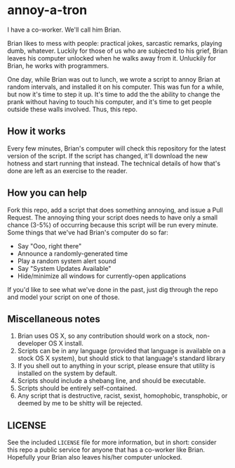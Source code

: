 annoy-a-tron
============

I have a co-worker. We'll call him Brian.

Brian likes to mess with people: practical jokes, sarcastic remarks, playing
dumb, whatever. Luckily for those of us who are subjected to his grief, Brian
leaves his computer unlocked when he walks away from it. Unluckily for Brian,
he works with programmers.

One day, while Brian was out to lunch, we wrote a script to annoy Brian at
random intervals, and installed it on his computer. This was fun for a while,
but now it's time to step it up. It's time to add the the ability to change
the prank without having to touch his computer, and it's time to get people
outside these walls involved. Thus, this repo.


How it works
------------

Every few minutes, Brian's computer will check this repository for the latest
version of the script. If the script has changed, it'll download the new
hotness and start running that instead. The technical details of how that's
done are left as an exercise to the reader.


How you can help
----------------

Fork this repo, add a script that does something annoying, and issue a Pull
Request. The annoying thing your script does needs to have only a small chance
(3-5%) of occurring because this script will be run every minute. Some things
that we've had Brian's computer do so far:

* Say "Ooo, right there"
* Announce a randomly-generated time
* Play a random system alert sound
* Say "System Updates Available"
* Hide/minimize all windows for currently-open applications

If you'd like to see what we've done in the past, just dig through the repo and
model your script on one of those.


Miscellaneous notes
-------------------

1. Brian uses OS X, so any contribution should work on a stock, non-developer OS X
install.
2. Scripts can be in any language (provided that language is available on
a stock OS X system), but should stick to that language's standard library
3. If you shell out to anything in your script, please ensure that utility is
installed on the system by default.
4. Scripts should include a shebang line, and should be executable.
5. Scripts should be entirely self-contained.
6. Any script that is destructive, racist, sexist, homophobic, transphobic, or
deemed by me to be shitty will be rejected.


LICENSE
-------

See the included `LICENSE` file for more information, but in short: consider
this repo a public service for anyone that has a co-worker like Brian.
Hopefully your Brian also leaves his/her computer unlocked.

